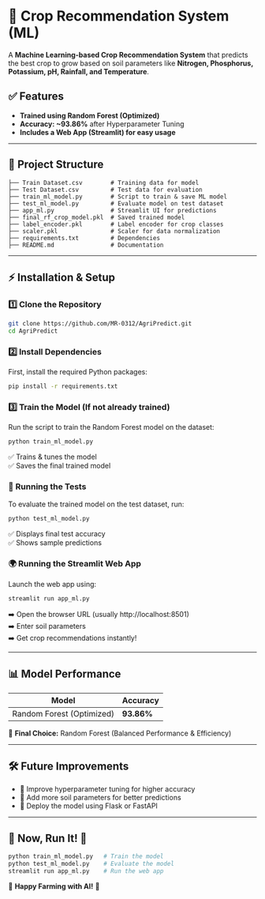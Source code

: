 # 🌾 Crop Recommendation System (ML)

A **Machine Learning-based Crop Recommendation System** that predicts the best crop to grow based on soil parameters like **Nitrogen, Phosphorus, Potassium, pH, Rainfall, and Temperature**.

## ✅ Features
- **Trained using Random Forest (Optimized)**
- **Accuracy: ~93.86%** after Hyperparameter Tuning
- **Includes a Web App (Streamlit) for easy usage**

---

## 📂 Project Structure
```
├── Train Dataset.csv        # Training data for model
├── Test Dataset.csv         # Test data for evaluation
├── train_ml_model.py        # Script to train & save ML model
├── test_ml_model.py         # Evaluate model on test dataset
├── app_ml.py                # Streamlit UI for predictions
├── final_rf_crop_model.pkl  # Saved trained model
├── label_encoder.pkl        # Label encoder for crop classes
├── scaler.pkl               # Scaler for data normalization
├── requirements.txt         # Dependencies
├── README.md                # Documentation
```

---

## ⚡ Installation & Setup

### 1️⃣ Clone the Repository
```bash
git clone https://github.com/MR-0312/AgriPredict.git
cd AgriPredict
```

### 2️⃣ Install Dependencies
First, install the required Python packages:
```bash
pip install -r requirements.txt
```

### 3️⃣ Train the Model (If not already trained)
Run the script to train the Random Forest model on the dataset:
```bash
python train_ml_model.py
```
✅ Trains & tunes the model  
✅ Saves the final trained model

### 🚀 Running the Tests
To evaluate the trained model on the test dataset, run:
```bash
python test_ml_model.py
```
✅ Displays final test accuracy  
✅ Shows sample predictions

### 🌍 Running the Streamlit Web App
Launch the web app using:
```bash
streamlit run app_ml.py
```
➡️ Open the browser URL (usually http://localhost:8501)  
➡️ Enter soil parameters  
➡️ Get crop recommendations instantly!

---

## 📊 Model Performance
| Model | Accuracy |
|--------|----------|
| Random Forest (Optimized) | **93.86%** |

🚀 **Final Choice:** Random Forest (Balanced Performance & Efficiency)

---

## 🛠 Future Improvements
- 🔹 Improve hyperparameter tuning for higher accuracy
- 🔹 Add more soil parameters for better predictions
- 🔹 Deploy the model using Flask or FastAPI

---

## 📌 Now, Run It! 🚀
```bash
python train_ml_model.py   # Train the model
python test_ml_model.py    # Evaluate the model
streamlit run app_ml.py    # Run the web app
```

🌱 **Happy Farming with AI!** 🌾


